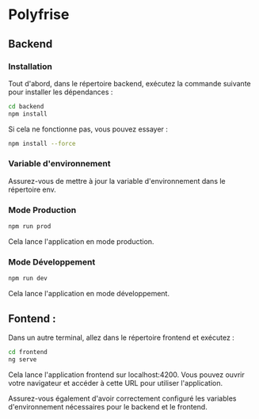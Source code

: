 # Polyfrise

## Backend

### Installation
Tout d'abord, dans le répertoire backend, exécutez la commande suivante pour installer les dépendances :

```bash
cd backend
npm install
```

Si cela ne fonctionne pas, vous pouvez essayer :
```bash
npm install --force
```

### Variable d'environnement
Assurez-vous de mettre à jour la variable d'environnement dans le répertoire env.

### Mode Production

```bash
npm run prod
```
Cela lance l'application en mode production.

### Mode Développement

```bash
npm run dev
```
Cela lance l'application en mode développement.

## Fontend :

Dans un autre terminal, allez dans le répertoire frontend et exécutez :

```bash
cd frontend
ng serve
```

Cela lance l'application frontend sur localhost:4200. Vous pouvez ouvrir votre navigateur et accéder à cette URL pour utiliser l'application.

Assurez-vous également d'avoir correctement configuré les variables d'environnement nécessaires pour le backend et le frontend.
